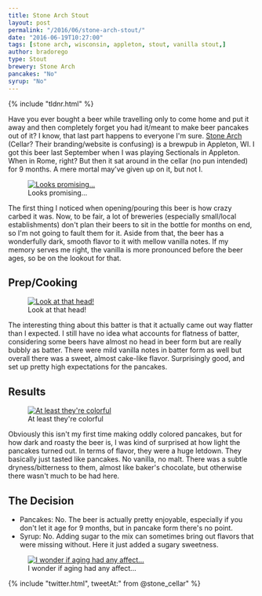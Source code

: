 ```yaml
---
title: Stone Arch Stout
layout: post
permalink: "/2016/06/stone-arch-stout/"
date: "2016-06-19T10:27:00"
tags: [stone arch, wisconsin, appleton, stout, vanilla stout,]
author: bradorego
type: Stout
brewery: Stone Arch
pancakes: "No"
syrup: "No"
---
```


{% include "tldnr.html" %}

Have you ever bought a beer while travelling only to come home and put it away and then completely forget you had it/meant to make beer pancakes out of it? I know, that last part happens to everyone I'm sure. <a href="http://www.stonecellarbrewpub.com/">Stone Arch</a> (Cellar? Their branding/website is confusing) is a brewpub in Appleton, WI. I got this beer last September when I was playing Sectionals in Appleton. When in Rome, right? But then it sat around in the cellar (no pun intended) for 9 months. A mere mortal may've given up on it, but not I.

<figure class="imageWrap">
  <a href="{{ site.url }}/assets/full/stone-arch-vanilla-stout/beer.jpg">
    <img src="{{ site.url }}/assets/compressed/stone-arch-vanilla-stout/beer.jpg" alt="Looks promising..." />
  </a>
  <figcaption>
    Looks promising...  </figcaption>
</figure>

The first thing I noticed when opening/pouring this beer is how crazy carbed it was. Now, to be fair, a lot of breweries (especially small/local establishments) don't plan their beers to sit in the bottle for months on end, so I'm not going to fault them for it. Aside from that, the beer has a wonderfully dark, smooth flavor to it with mellow vanilla notes. If my memory serves me right, the vanilla is more pronounced before the beer ages, so be on the lookout for that.

## Prep/Cooking

<figure class="imageWrap">
  <a href="{{ site.url }}/assets/full/stone-arch-vanilla-stout/batter.jpg">
    <img src="{{ site.url }}/assets/compressed/stone-arch-vanilla-stout/batter.jpg" alt='Look at that head!' />
  </a>
  <figcaption>
    Look at that head!
  </figcaption>
</figure>

The interesting thing about this batter is that it actually came out way flatter than I expected. I still have no idea what accounts for flatness of batter, considering some beers have almost no head in beer form but are really bubbly as batter. There were mild vanilla notes in batter form as well but overall there was a sweet, almost cake-like flavor. Surprisingly good, and set up pretty high expectations for the pancakes.

## Results

<figure class="imageWrap">
  <a href="{{ site.url }}/assets/full/stone-arch-vanilla-stout/pancakes.jpg">
    <img src="{{ site.url }}/assets/compressed/stone-arch-vanilla-stout/pancakes.jpg" alt="At least they're colorful" />
  </a>
  <figcaption>
    At least they're colorful
  </figcaption>
</figure>

Obviously this isn't my first time making oddly colored pancakes, but for how dark and roasty the beer is, I was kind of surprised at how light the pancakes turned out. In terms of flavor, they were a huge letdown. They basically just tasted like pancakes. No vanilla, no malt. There was a subtle dryness/bitterness to them, almost like baker's chocolate, but otherwise there wasn't much to be had here.

## The Decision

* Pancakes: No. The beer is actually pretty enjoyable, especially if you don't let it age for 9 months, but in pancake form there's no point.
* Syrup: No. Adding sugar to the mix can sometimes bring out flavors that were missing without. Here it just added a sugary sweetness.

<figure class="imageWrap">
  <a href="{{ site.url }}/assets/full/stone-arch-vanilla-stout/syrup.jpg">
    <img src="{{ site.url }}/assets/compressed/stone-arch-vanilla-stout/syrup.jpg" alt="I wonder if aging had any affect..." />
  </a>
  <figcaption>
    I wonder if aging had any affect...
  </figcaption>
</figure>

{% include "twitter.html", tweetAt:" from @stone_cellar" %}
